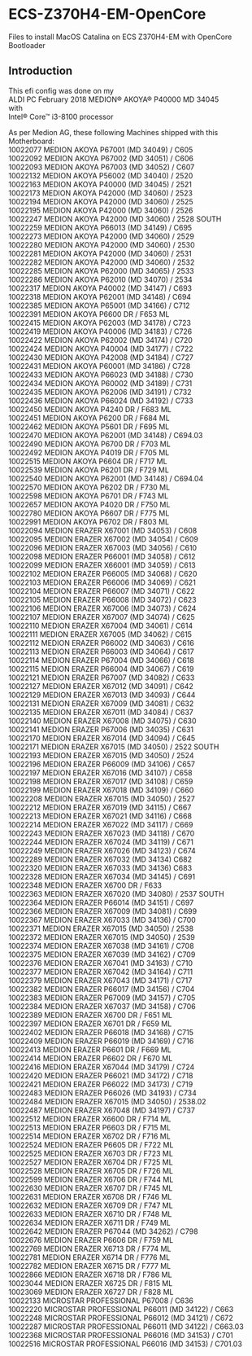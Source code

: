 # ECS-Z370H4-EM-OpenCore

Files to install MacOS Catalina on ECS Z370H4-EM with OpenCore Bootloader

## Introduction

This efi config was done on my<br>
ALDI PC February 2018 MEDION® AKOYA® P40000 MD 34045<br>
with<br>
Intel® Core™ i3-8100 processor


As per Medion AG, these following Machines shipped with this Motherboard:<br>
10022077 MEDION AKOYA P67001 (MD 34049) / C605<br>
10022092 MEDION AKOYA P67002 (MD 34051) / C606<br>
10022093 MEDION AKOYA P67003 (MD 34052) / C607<br>
10022132 MEDION AKOYA P56002 (MD 34040) / 2520<br>
10022163 MEDION AKOYA P40000 (MD 34045) / 2521<br>
10022173 MEDION AKOYA P42000 (MD 34060) / 2523<br>
10022194 MEDION AKOYA P42000 (MD 34060) / 2525<br>
10022195 MEDION AKOYA P42000 (MD 34060) / 2526<br>
10022247 MEDION AKOYA P42000 (MD 34060) / 2528 SOUTH<br>
10022259 MEDION AKOYA P66013 (MD 34149) / C695<br>
10022273 MEDION AKOYA P42000 (MD 34060) / 2529<br>
10022280 MEDION AKOYA P42000 (MD 34060) / 2530<br>
10022281 MEDION AKOYA P42000 (MD 34060) / 2531<br>
10022282 MEDION AKOYA P42000 (MD 34060) / 2532<br>
10022285 MEDION AKOYA P62000 (MD 34065) / 2533<br>
10022286 MEDION AKOYA P62010 (MD 34070) / 2534<br>
10022317 MEDION AKOYA P40002 (MD 34147) / C693<br>
10022318 MEDION AKOYA P62001 (MD 34148) / C694<br>
10022385 MEDION AKOYA P65001 (MD 34166) / C712<br>
10022391 MEDION AKOYA P6600 DR / F653 ML<br>
10022415 MEDION AKOYA P62003 (MD 34178) / C723<br>
10022419 MEDION AKOYA P40006 (MD 34183) / C726<br>
10022422 MEDION AKOYA P62002 (MD 34174) / C720<br>
10022424 MEDION AKOYA P40004 (MD 34177) / C722<br>
10022430 MEDION AKOYA P42008 (MD 34184) / C727<br>
10022431 MEDION AKOYA P60001 (MD 34186) / C728<br>
10022433 MEDION AKOYA P66023 (MD 34188) / C730<br>
10022434 MEDION AKOYA P60002 (MD 34189) / C731<br>
10022435 MEDION AKOYA P62006 (MD 34191) / C732<br>
10022436 MEDION AKOYA P66024 (MD 34192) / C733<br>
10022450 MEDION AKOYA P4240 DR / F683 ML<br>
10022451 MEDION AKOYA P6200 DR / F684 ML<br>
10022462 MEDION AKOYA P5601 DR / F695 ML<br>
10022470 MEDION AKOYA P62001 (MD 34148) / C694.03<br>
10022490 MEDION AKOYA P6700 DR / F703 ML<br>
10022492 MEDION AKOYA P4019 DR / F705 ML<br>
10022515 MEDION AKOYA P6604 DR / F717 ML<br>
10022539 MEDION AKOYA P6201 DR / F729 ML<br>
10022540 MEDION AKOYA P62001 (MD 34148) / C694.04<br>
10022570 MEDION AKOYA P6202 DR / F730 ML<br>
10022598 MEDION AKOYA P6701 DR / F743 ML<br>
10022657 MEDION AKOYA P4020 DR / F750 ML<br>
10022780 MEDION AKOYA P6607 DR / F775 ML<br>
10022991 MEDION AKOYA P6702 DR / F803 ML<br>
10022094 MEDION ERAZER X67001 (MD 34053) / C608<br>
10022095 MEDION ERAZER X67002 (MD 34054) / C609<br>
10022096 MEDION ERAZER X67003 (MD 34056) / C610<br>
10022098 MEDION ERAZER P66001 (MD 34058) / C612<br>
10022099 MEDION ERAZER X66001 (MD 34059) / C613<br>
10022102 MEDION ERAZER P66005 (MD 34068) / C620<br>
10022103 MEDION ERAZER P66006 (MD 34069) / C621<br>
10022104 MEDION ERAZER P66007 (MD 34071) / C622<br>
10022105 MEDION ERAZER P66008 (MD 34072) / C623<br>
10022106 MEDION ERAZER X67006 (MD 34073) / C624<br>
10022107 MEDION ERAZER X67007 (MD 34074) / C625<br>
10022110 MEDION ERAZER X67004 (MD 34061) / C614<br>
10022111 MEDION ERAZER X67005 (MD 34062) / C615<br>
10022112 MEDION ERAZER P66002 (MD 34063) / C616<br>
10022113 MEDION ERAZER P66003 (MD 34064) / C617<br>
10022114 MEDION ERAZER P67004 (MD 34066) / C618<br>
10022115 MEDION ERAZER P66004 (MD 34067) / C619<br>
10022121 MEDION ERAZER P67007 (MD 34082) / C633<br>
10022127 MEDION ERAZER X67012 (MD 34091) / C642<br>
10022129 MEDION ERAZER X67013 (MD 34093) / C644<br>
10022131 MEDION ERAZER X67009 (MD 34081) / C632<br>
10022135 MEDION ERAZER X67011 (MD 34084) / C637<br>
10022140 MEDION ERAZER X67008 (MD 34075) / C630<br>
10022141 MEDION ERAZER P67006 (MD 34035) / C631<br>
10022170 MEDION ERAZER X67014 (MD 34094) / C645<br>
10022171 MEDION ERAZER X67015 (MD 34050) / 2522 SOUTH<br>
10022193 MEDION ERAZER X67015 (MD 34050) / 2524<br>
10022196 MEDION ERAZER P66009 (MD 34106) / C657<br>
10022197 MEDION ERAZER X67016 (MD 34107) / C658<br>
10022198 MEDION ERAZER X67017 (MD 34108) / C659<br>
10022199 MEDION ERAZER X67018 (MD 34109) / C660<br>
10022208 MEDION ERAZER X67015 (MD 34050) / 2527<br>
10022212 MEDION ERAZER X67019 (MD 34115) / C667<br>
10022213 MEDION ERAZER X67021 (MD 34116) / C668<br>
10022214 MEDION ERAZER X67022 (MD 34117) / C669<br>
10022243 MEDION ERAZER X67023 (MD 34118) / C670<br>
10022244 MEDION ERAZER X67024 (MD 34119) / C671<br>
10022249 MEDION ERAZER X67026 (MD 34123) / C674<br>
10022289 MEDION ERAZER X67032 (MD 34134) C682<br>
10022320 MEDION ERAZER X67033 (MD 34136) C683<br>
10022328 MEDION ERAZER X67034 (MD 34145) / C691<br>
10022348 MEDION ERAZER X6700 DR / F633<br>
10022363 MEDION ERAZER X67020 (MD 34080) / 2537 SOUTH<br>
10022364 MEDION ERAZER P66014 (MD 34151) / C697<br>
10022366 MEDION ERAZER X67009 (MD 34081) / C699<br>
10022367 MEDION ERAZER X67033 (MD 34136) / C700<br>
10022371 MEDION ERAZER X67015 (MD 34050) / 2538<br>
10022372 MEDION ERAZER X67015 (MD 34050) / 2539<br>
10022374 MEDION ERAZER X67038 (MD 34161) / C708<br>
10022375 MEDION ERAZER X67039 (MD 34162) / C709<br>
10022376 MEDION ERAZER X67041 (MD 34163) / C710<br>
10022377 MEDION ERAZER X67042 (MD 34164) / C711<br>
10022379 MEDION ERAZER X67043 (MD 34171) / C717<br>
10022382 MEDION ERAZER P66017 (MD 34156) / C704<br>
10022383 MEDION ERAZER P67009 (MD 34157) / C705<br>
10022384 MEDION ERAZER X67037 (MD 34158) / C706<br>
10022389 MEDION ERAZER X6700 DR / F651 ML<br>
10022397 MEDION ERAZER X6701 DR / F659 ML<br>
10022402 MEDION ERAZER P66018 (MD 34168) / C715<br>
10022409 MEDION ERAZER P66019 (MD 34169) / C716<br>
10022413 MEDION ERAZER P6601 DR / F669 ML<br>
10022414 MEDION ERAZER P6602 DR / F670 ML<br>
10022416 MEDION ERAZER X67044 (MD 34179) / C724<br>
10022420 MEDION ERAZER P66021 (MD 34172) / C718<br>
10022421 MEDION ERAZER P66022 (MD 34173) / C719<br>
10022483 MEDION ERAZER P66026 (MD 34193) / C734<br>
10022484 MEDION ERAZER X67015 (MD 34050) / 2538.02<br>
10022487 MEDION ERAZER X67048 (MD 34197) / C737<br>
10022512 MEDION ERAZER X6600 DR / F714 ML<br>
10022513 MEDION ERAZER P6603 DR / F715 ML<br>
10022514 MEDION ERAZER X6702 DR / F716 ML<br>
10022524 MEDION ERAZER P6605 DR / F722 ML<br>
10022525 MEDION ERAZER X6703 DR / F723 ML<br>
10022527 MEDION ERAZER X6704 DR / F725 ML<br>
10022528 MEDION ERAZER X6705 DR / F726 ML<br>
10022599 MEDION ERAZER X6706 DR / F744 ML<br>
10022630 MEDION ERAZER X6707 DR / F745 ML<br>
10022631 MEDION ERAZER X6708 DR / F746 ML<br>
10022632 MEDION ERAZER X6709 DR / F747 ML<br>
10022633 MEDION ERAZER X6710 DR / F748 ML<br>
10022634 MEDION ERAZER X6711 DR / F749 ML<br>
10022642 MEDION ERAZER P67044 (MD 34262) / C798<br>
10022676 MEDION ERAZER P6606 DR / F759 ML<br>
10022769 MEDION ERAZER X6713 DR / F774 ML<br>
10022781 MEDION ERAZER X6714 DR / F776 ML<br>
10022782 MEDION ERAZER X6715 DR / F777 ML<br>
10022866 MEDION ERAZER X6718 DR / F786 ML<br>
10023044 MEDION ERAZER X6725 DR / F815 ML<br>
10023069 MEDION ERAZER X6727 DR / F828 ML<br>
10022133 MICROSTAR PROFESSIONAL P67008 / C636<br>
10022220 MICROSTAR PROFESSIONAL P66011 (MD 34122) / C663<br>
10022248 MICROSTAR PROFESSIONAL P66012 (MD 34121) / C672<br>
10022287 MICROSTAR PROFESSIONAL P66011 (MD 34122) / C663.03<br>
10022368 MICROSTAR PROFESSIONAL P66016 (MD 34153) / C701<br>
10022516 MICROSTAR PROFESSIONAL P66016 (MD 34153) / C701.03<br>

